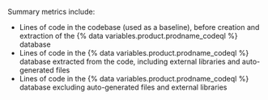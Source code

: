 Summary metrics include:

- Lines of code in the codebase (used as a baseline), before creation and extraction of the {% data variables.product.prodname_codeql %} database
- Lines of code in the {% data variables.product.prodname_codeql %} database extracted from the code, including external libraries and auto-generated files
- Lines of code in the {% data variables.product.prodname_codeql %} database excluding auto-generated files and external libraries
